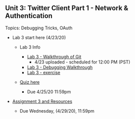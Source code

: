 ## Unit 3: Twitter Client Part 1 - Network & Authentication
Topics: Debugging Tricks, OAuth
* Lab 3 start here (4/23/20)
   * Lab 3 Info 
      * [Lab 3 - Walkthrough of Git](https://www.youtube.com/watch?v=xVe5WiTPMRE)
          * 4/23 uploaded - scheduled for 12:00 PM (PST)
      * [Lab 3 - Debugging Walkthrough](https://www.youtube.com/watch?v=UH7bGwf7tM0&list=PLIqdEn7Fno3jD-xkugtPi1UoQJs1xoa17)
      * [Lab 3 - exercise](https://courses.codepath.com/courses/android_university/unit/3#!exercises)
      
    * [Quiz here](https://docs.google.com/forms/d/e/1FAIpQLSe0FRb76FKqHyjQTs3e0xBQwjjmn33sDqIw_-Ub9atEVtF1Qg/viewform?usp=sf_link)
      * Due 4/25/20 11:59pm
      
* [Assignment 3 and Resources](https://courses.codepath.com/courses/android_university/unit/3#!assignment)
   * Due Wednesday, (4/29/20), 11:59pm 
    
